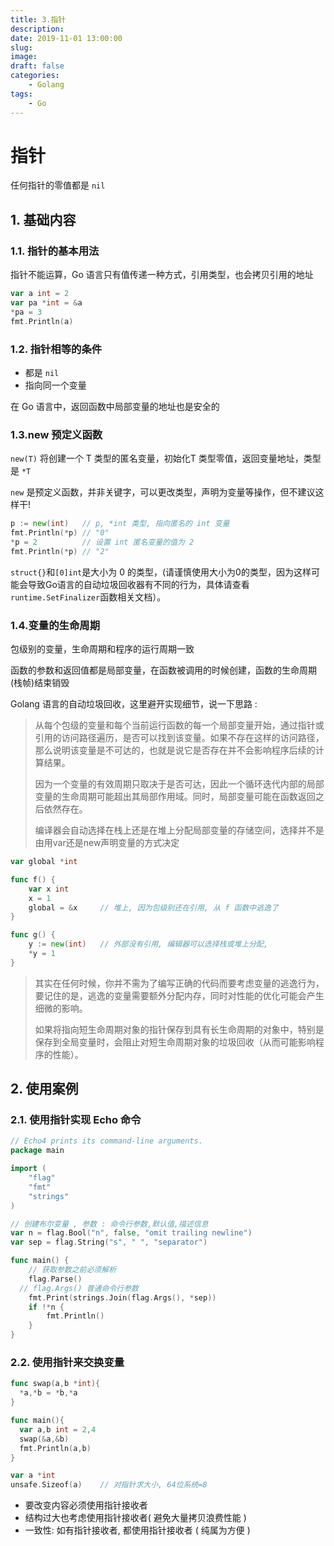```yaml
---
title: 3.指针
description: 
date: 2019-11-01 13:00:00
slug: 
image: 
draft: false
categories:
    - Golang
tags:
    - Go
---
```




# 指针

任何指针的零值都是 `nil` 



## 1. 基础内容

### 1.1. 指针的基本用法

指针不能运算，Go 语言只有值传递一种方式，引用类型，也会拷贝引用的地址

```go
var a int = 2
var pa *int = &a
*pa = 3
fmt.Println(a)
```

### 1.2. 指针相等的条件

+ 都是 `nil`
+ 指向同一个变量

在 Go 语言中，返回函数中局部变量的地址也是安全的

### 1.3.new 预定义函数

`new(T)`  将创建一个 T 类型的匿名变量，初始化T 类型零值，返回变量地址，类型是 `*T`

`new` 是预定义函数，并非关键字，可以更改类型，声明为变量等操作，但不建议这样干!

```go
p := new(int)   // p, *int 类型, 指向匿名的 int 变量
fmt.Println(*p) // "0"
*p = 2          // 设置 int 匿名变量的值为 2
fmt.Println(*p) // "2"
```

`struct{}`和`[0]int`是大小为 0 的类型，(请谨慎使用大小为0的类型，因为这样可能会导致Go语言的自动垃圾回收器有不同的行为，具体请查看`runtime.SetFinalizer`函数相关文档）。

### 1.4.变量的生命周期

包级别的变量，生命周期和程序的运行周期一致 

函数的参数和返回值都是局部变量，在函数被调用的时候创建，函数的生命周期(栈帧)结束销毁

Golang 语言的自动垃圾回收，这里避开实现细节，说一下思路 :

> 从每个包级的变量和每个当前运行函数的每一个局部变量开始，通过指针或引用的访问路径遍历，是否可以找到该变量。如果不存在这样的访问路径，那么说明该变量是不可达的，也就是说它是否存在并不会影响程序后续的计算结果。
>
> 因为一个变量的有效周期只取决于是否可达，因此一个循环迭代内部的局部变量的生命周期可能超出其局部作用域。同时，局部变量可能在函数返回之后依然存在。
>
> 编译器会自动选择在栈上还是在堆上分配局部变量的存储空间，选择并不是由用var还是new声明变量的方式决定

```go
var global *int

func f() {
    var x int
    x = 1
    global = &x     // 堆上, 因为包级别还在引用, 从 f 函数中逃逸了
}

func g() {
    y := new(int)   // 外部没有引用, 编辑器可以选择栈或堆上分配,
    *y = 1
}
```

> 其实在任何时候，你并不需为了编写正确的代码而要考虑变量的逃逸行为，要记住的是，逃逸的变量需要额外分配内存，同时对性能的优化可能会产生细微的影响。
>
> 如果将指向短生命周期对象的指针保存到具有长生命周期的对象中，特别是保存到全局变量时，会阻止对短生命周期对象的垃圾回收（从而可能影响程序的性能）。



## 2. 使用案例

### 2.1. 使用指针实现 Echo 命令

```go
// Echo4 prints its command-line arguments.
package main

import (
    "flag"
    "fmt"
    "strings"
)

// 创建布尔变量 , 参数 : 命令行参数,默认值,描述信息
var n = flag.Bool("n", false, "omit trailing newline")
var sep = flag.String("s", " ", "separator")

func main() {
    // 获取参数之前必须解析
    flag.Parse()
  // flag.Args() 普通命令行参数
    fmt.Print(strings.Join(flag.Args(), *sep))
    if !*n {
        fmt.Println()
    }
}
```

### 2.2. 使用指针来交换变量

```go
func swap(a,b *int){
  *a,*b = *b,*a
}

func main(){
  var a,b int = 2,4
  swap(&a,&b)
  fmt.Println(a,b)
}
```

```go
var a *int
unsafe.Sizeof(a)    // 对指针求大小, 64位系统=8 
```

+ 要改变内容必须使用指针接收者
+ 结构过大也考虑使用指针接收者( 避免大量拷贝浪费性能 )
+ 一致性: 如有指针接收者, 都使用指针接收者 ( 纯属为方便 )







